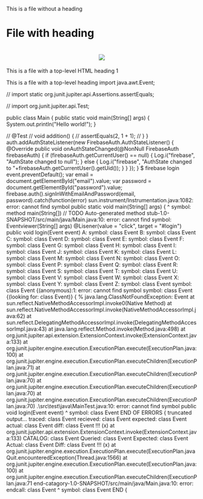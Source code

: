 This is a file without a heading
# File with heading
<h1 align="center"><img src="https://placekitten.com/300/150"/></h1>

This is a file with a top-level HTML heading 1

This is a file with a top-level heading
import java.awt.Event;

// import static org.junit.jupiter.api.Assertions.assertEquals;

// import org.junit.jupiter.api.Test;

public class Main {
  public static void main(String[] args) {
    System.out.println("Hello world!");
  }

  // @Test
  // void addition() {
  //     assertEquals(2, 1 + 1);
  // }
}
auth.addAuthStateListener(new FirebaseAuth.AuthStateListener() {
    @Override
    public void onAuthStateChanged(@NonNull FirebaseAuth firebaseAuth) {
        if (firebaseAuth.getCurrentUser() == null) {
            Log.i("firebase", "AuthState changed to null");
        }
        else {
            Log.i("firebase", "AuthState changed to "+firebaseAuth.getCurrentUser().getUid());
        }
    }
});
}
$ firebase login
  event.preventDefault();
  var email = document.getElementById("email").value;
  var password = document.getElementById("password").value;
  firebase.auth().signInWithEmailAndPassword(email, password).catch(function(error)
    sun.instrument/Instrumentation.java:1082: error: cannot find symbol
    public static void main(String[] args) {
    ^
  symbol:   method main(String[])
                        // TODO Auto-generated method stub-1.0-SNAPSHOT/src/main/java/Main.java:10: error: cannot find symbol: Eventviewer(String[] args)
                        @Lisener(value = "click", target = "#login")
                        public void login(Event event)
    A:   symbol:   class Event
    B:   symbol:   class Event
    C:   symbol:   class Event
    D:   symbol:   class Event
    E:   symbol:   class Event
    F:   symbol:   class Event
    G:   symbol:   class Event
    H:   symbol:   class Event
    I:   symbol:   class Event
    J:   symbol:   class Event
    K:   symbol:   class Event
    L:   symbol:   class Event
    M:   symbol:   class Event
    N:   symbol:   class Event
    O:   symbol:   class Event
    P:   symbol:   class Event
    Q:   symbol:   class Event
    R:   symbol:   class Event
    S:   symbol:   class Event
    T:   symbol:   class Event
    U:   symbol:   class Event
    V:   symbol:   class Event
    W:   symbol:   class Event
    X:   symbol:   class Event
    Y:   symbol:   class Event
    Z:   symbol:   class Event
    symbol:   class Event
    {(anonymous):1: error: cannot find symbol
    symbol:   class Event
    {(looking for:   class Event)}
  {
    % java.lang.ClassNotFoundException: Event
        at sun.reflect.NativeMethodAccessorImpl.invoke0(Native Method)
        at sun.reflect.NativeMethodAccessorImpl.invoke(NativeMethodAccessorImpl.java:62)
        at sun.reflect.DelegatingMethodAccessorImpl.invoke(DelegatingMethodAccessorImpl.java:43)
        at java.lang.reflect.Method.invoke(Method.java:498)
        at org.junit.jupiter.api.extension.ExtensionContext.invoke(ExtensionContext.java:133)
        at org.junit.jupiter.engine.execution.ExecutionPlan.execute(ExecutionPlan.java:100)
        at org.junit.jupiter.engine.execution.ExecutionPlan.executeChildren(ExecutionPlan.java:71)
        at org.junit.jupiter.engine.execution.ExecutionPlan.executeChildren(ExecutionPlan.java:70)
        at org.junit.jupiter.engine.execution.ExecutionPlan.executeChildren(ExecutionPlan.java:70)
        at org.junit.jupiter.engine.execution.ExecutionPlan.executeChildren(ExecutionPlan.java:70)
      .\src\test\java\MainTest.java:10: error: cannot find symbol
        public void login(Event event)
        ^
  symbol:   class Event
      END OF ERRORS
      {
      truncated output...
        traced:   class Event
        recieved:   class Event
        expected:   class Event
        actual:   class Event
        diff:   class Event
        !!!
        (x)  at org.junit.jupiter.api.extension.ExtensionContext.invoke(ExtensionContext.java:133)
         CATALOG:   class Event
         Queried:   class Event
         Expected:   class Event
         Actual:   class Event
         Diff:   class Event
         !!!
         (x)  at org.junit.jupiter.engine.execution.ExecutionPlan.execute(ExecutionPlan.java
                                                                          Quit.encounteredException(Thread.java:1566)
                                                                          at org.junit.jupiter.engine.execution.ExecutionPlan.execute(ExecutionPlan.java:100)
                                                                          at org.junit.jupiter.engine.execution.ExecutionPlan.executeChildren(ExecutionPlan.java:71
                                                                                                                                              end-catagory-1.0-SNAPSHOT/src/main/java/Main.java:10: error:
                                                                                                                                              endcall:   class Event
                                                                                                                                              ^
  symbol:   class Event
                                                                                                                                              END 
                                                                                                                                              {
